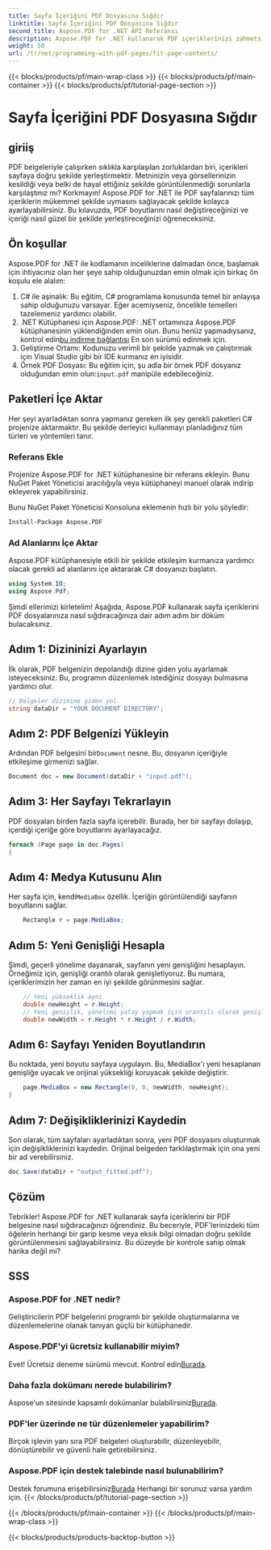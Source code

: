 ```yaml
---
title: Sayfa İçeriğini PDF Dosyasına Sığdır
linktitle: Sayfa İçeriğini PDF Dosyasına Sığdır
second_title: Aspose.PDF for .NET API Referansı
description: Aspose.PDF for .NET kullanarak PDF içeriklerinizi zahmetsizce yerleştirin. Bu kılavuz, optimum sayfa düzeni elde etmek için ayrıntılı, adım adım bir yaklaşım sağlar.
weight: 50
url: /tr/net/programming-with-pdf-pages/fit-page-contents/
---
```


{{< blocks/products/pf/main-wrap-class >}}
{{< blocks/products/pf/main-container >}}
{{< blocks/products/pf/tutorial-page-section >}}

# Sayfa İçeriğini PDF Dosyasına Sığdır

## giriiş

PDF belgeleriyle çalışırken sıklıkla karşılaşılan zorluklardan biri, içerikleri sayfaya doğru şekilde yerleştirmektir. Metninizin veya görsellerinizin kesildiği veya belki de hayal ettiğiniz şekilde görüntülenmediği sorunlarla karşılaştınız mı? Korkmayın! Aspose.PDF for .NET ile PDF sayfalarınızı tüm içeriklerin mükemmel şekilde uymasını sağlayacak şekilde kolayca ayarlayabilirsiniz. Bu kılavuzda, PDF boyutlarını nasıl değiştireceğinizi ve içeriği nasıl güzel bir şekilde yerleştireceğinizi öğreneceksiniz.

## Ön koşullar

Aspose.PDF for .NET ile kodlamanın inceliklerine dalmadan önce, başlamak için ihtiyacınız olan her şeye sahip olduğunuzdan emin olmak için birkaç ön koşulu ele alalım:

1. C# ile aşinalık: Bu eğitim, C# programlama konusunda temel bir anlayışa sahip olduğunuzu varsayar. Eğer acemiyseniz, öncelikle temelleri tazelemeniz yardımcı olabilir.
2.  .NET Kütüphanesi için Aspose.PDF: .NET ortamınıza Aspose.PDF kütüphanesinin yüklendiğinden emin olun. Bunu henüz yapmadıysanız, kontrol edin[bu indirme bağlantısı](https://releases.aspose.com/pdf/net/) En son sürümü edinmek için.
3. Geliştirme Ortamı: Kodunuzu verimli bir şekilde yazmak ve çalıştırmak için Visual Studio gibi bir IDE kurmanız en iyisidir.
4.  Örnek PDF Dosyası: Bu eğitim için, şu adla bir örnek PDF dosyanız olduğundan emin olun:`input.pdf` manipüle edebileceğiniz.

## Paketleri İçe Aktar

Her şeyi ayarladıktan sonra yapmanız gereken ilk şey gerekli paketleri C# projenize aktarmaktır. Bu şekilde derleyici kullanmayı planladığınız tüm türleri ve yöntemleri tanır.

### Referans Ekle

Projenize Aspose.PDF for .NET kütüphanesine bir referans ekleyin. Bunu NuGet Paket Yöneticisi aracılığıyla veya kütüphaneyi manuel olarak indirip ekleyerek yapabilirsiniz.

Bunu NuGet Paket Yöneticisi Konsoluna eklemenin hızlı bir yolu şöyledir:

```bash
Install-Package Aspose.PDF
```

### Ad Alanlarını İçe Aktar

Aspose.PDF kütüphanesiyle etkili bir şekilde etkileşim kurmanıza yardımcı olacak gerekli ad alanlarını içe aktararak C# dosyanızı başlatın.

```csharp
using System.IO;
using Aspose.Pdf;
```

Şimdi ellerimizi kirletelim! Aşağıda, Aspose.PDF kullanarak sayfa içeriklerini PDF dosyalarınıza nasıl sığdıracağınıza dair adım adım bir döküm bulacaksınız.

## Adım 1: Dizininizi Ayarlayın

İlk olarak, PDF belgenizin depolandığı dizine giden yolu ayarlamak isteyeceksiniz. Bu, programın düzenlemek istediğiniz dosyayı bulmasına yardımcı olur.

```csharp
// Belgeler dizinine giden yol.
string dataDir = "YOUR DOCUMENT DIRECTORY";
```

## Adım 2: PDF Belgenizi Yükleyin

 Ardından PDF belgesini bir`Document` nesne. Bu, dosyanın içeriğiyle etkileşime girmenizi sağlar.

```csharp
Document doc = new Document(dataDir + "input.pdf");
```

## Adım 3: Her Sayfayı Tekrarlayın

PDF dosyaları birden fazla sayfa içerebilir. Burada, her bir sayfayı dolaşıp, içerdiği içeriğe göre boyutlarını ayarlayacağız.

```csharp
foreach (Page page in doc.Pages)
{
```

## Adım 4: Medya Kutusunu Alın

 Her sayfa için, kendi`MediaBox` özellik. İçeriğin görüntülendiği sayfanın boyutlarını sağlar.

```csharp
    Rectangle r = page.MediaBox;
```

## Adım 5: Yeni Genişliği Hesapla

Şimdi, geçerli yönelime dayanarak, sayfanın yeni genişliğini hesaplayın. Örneğimiz için, genişliği orantılı olarak genişletiyoruz. Bu numara, içeriklerimizin her zaman en iyi şekilde görünmesini sağlar.

```csharp
    // Yeni yükseklik aynı
    double newHeight = r.Height;
    // Yeni genişlik, yönelimi yatay yapmak için orantılı olarak genişletildi
    double newWidth = r.Height * r.Height / r.Width;
```

## Adım 6: Sayfayı Yeniden Boyutlandırın

Bu noktada, yeni boyutu sayfaya uygulayın. Bu, MediaBox'ı yeni hesaplanan genişliğe uyacak ve orijinal yüksekliği koruyacak şekilde değiştirir.

```csharp
    page.MediaBox = new Rectangle(0, 0, newWidth, newHeight);
}
```

## Adım 7: Değişikliklerinizi Kaydedin

Son olarak, tüm sayfaları ayarladıktan sonra, yeni PDF dosyasını oluşturmak için değişikliklerinizi kaydedin. Orijinal belgeden farklılaştırmak için ona yeni bir ad verebilirsiniz.

```csharp
doc.Save(dataDir + "output_fitted.pdf");
```

## Çözüm

Tebrikler! Aspose.PDF for .NET kullanarak sayfa içeriklerini bir PDF belgesine nasıl sığdıracağınızı öğrendiniz. Bu beceriyle, PDF'lerinizdeki tüm öğelerin herhangi bir garip kesme veya eksik bilgi olmadan doğru şekilde görüntülenmesini sağlayabilirsiniz. Bu düzeyde bir kontrole sahip olmak harika değil mi?

## SSS

### Aspose.PDF for .NET nedir?
Geliştiricilerin PDF belgelerini programlı bir şekilde oluşturmalarına ve düzenlemelerine olanak tanıyan güçlü bir kütüphanedir.

### Aspose.PDF'yi ücretsiz kullanabilir miyim?
 Evet! Ücretsiz deneme sürümü mevcut. Kontrol edin[Burada](https://releases.aspose.com/).

### Daha fazla dokümanı nerede bulabilirim?
 Aspose'un sitesinde kapsamlı dokümanlar bulabilirsiniz[Burada](https://reference.aspose.com/pdf/net/).

### PDF'ler üzerinde ne tür düzenlemeler yapabilirim?
Birçok işlevin yanı sıra PDF belgeleri oluşturabilir, düzenleyebilir, dönüştürebilir ve güvenli hale getirebilirsiniz.

### Aspose.PDF için destek talebinde nasıl bulunabilirim?
 Destek forumuna erişebilirsiniz[Burada](https://forum.aspose.com/c/pdf/10) Herhangi bir sorunuz varsa yardım için.
{{< /blocks/products/pf/tutorial-page-section >}}

{{< /blocks/products/pf/main-container >}}
{{< /blocks/products/pf/main-wrap-class >}}

{{< blocks/products/products-backtop-button >}}
